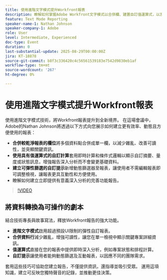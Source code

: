 ```yaml
---
title: 使用進階文字模式提升Workfront報表
description: 瞭解如何掌握Adobe Workfront文字模式以合併欄、建置自訂值運算式，以及建立動態提示以更聰明的報表。
feature: Text Mode Reporting
speaker-name-1: Nathan Johnson
speaker-company-1: Adobe
role: User
level: Intermediate, Experienced
doc-type: Event
duration: 0
last-substantial-update: 2025-08-29T00:00:00Z
jira: KT-18878
source-git-commit: b8f3c336420c4c56561539183e7542d9830eb1af
workflow-type: tm+mt
source-wordcount: '267'
ht-degree: 0%

---
```



# 使用進階文字模式提升Workfront報表

使用進階文字模式技術，將Workfront報表提升到全新境界。 在這場會議中，Adobe的Nathan Johnson將透過以下方式向您展示如何建立更有效率、動態且方便使用的報表：

* **合併較乾淨報表的欄位**&#x200B;將多個資料點合併成單一欄，以減少雜亂、改善可讀性，並突顯關鍵資訊。
* **使用具有值運算式的自訂計算**&#x200B;套用即時計算和條件式邏輯以顯示自訂摘要、量度或狀態訊息，增強報告深入分析而不會變更基礎資料。
* **建立可彈性篩選的自訂提示**&#x200B;新增動態篩選器至報表，讓使用者不需編輯報表即可調整檢視，讓報表更具互動性和方便使用。
* 瞭解如何建立立即提供有意義深入分析的完善功能報告。

>[!VIDEO](https://video.tv.adobe.com/v/3471498/?learn=on&enablevpops)

## 將資料轉換為可操作的劇本

結合技術專長與故事寫法，釋放Workfront報告的強大功能。

* **進階文字模式**啟用超過預設UI限制的彈性自訂報表。
* **合併資料行**&#x200B;減少雜亂，增強可讀性，讓您在單一檢視中顯示關鍵專案詳細資訊。
* **值運算式**&#x200B;直接在您的報表中提供即時深入分析，例如專案狀態和排程計算。
* **自訂提示**&#x200B;讓使用者能夠動態篩選及互動報表，以因應不同的團隊需求。

套用這些技巧可協助您建立報告，不僅提供資訊，還指導並吸引受眾。 運用這項知識，建立可反映您獨特聲音的記錄，並推動更佳決策。